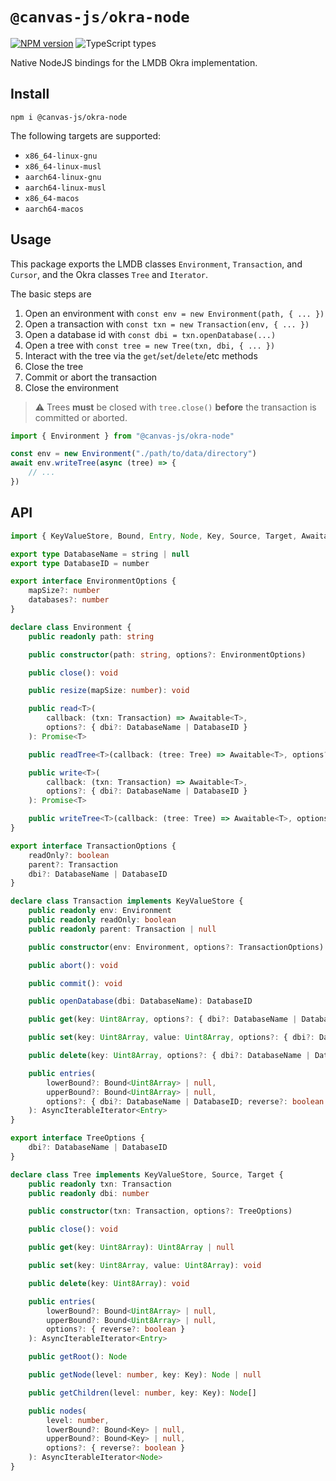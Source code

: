 # `@canvas-js/okra-node`

[![NPM version](https://img.shields.io/npm/v/@canvas-js/okra-node)](https://www.npmjs.com/package/@canvas-js/okra-node) ![TypeScript types](https://img.shields.io/npm/types/@canvas-js/okra-node)

Native NodeJS bindings for the LMDB Okra implementation.

## Install

```
npm i @canvas-js/okra-node
```

The following targets are supported:

- `x86_64-linux-gnu`
- `x86_64-linux-musl`
- `aarch64-linux-gnu`
- `aarch64-linux-musl`
- `x86_64-macos`
- `aarch64-macos`

## Usage

This package exports the LMDB classes `Environment`, `Transaction`, and `Cursor`, and the Okra classes `Tree` and `Iterator`.

The basic steps are

1. Open an environment with `const env = new Environment(path, { ... })`
2. Open a transaction with `const txn = new Transaction(env, { ... })`
3. Open a database id with `const dbi = txn.openDatabase(...)`
4. Open a tree with `const tree = new Tree(txn, dbi, { ... })`
5. Interact with the tree via the `get`/`set`/`delete`/etc methods
6. Close the tree
7. Commit or abort the transaction
8. Close the environment

> ⚠️ Trees **must** be closed with `tree.close()` **before** the transaction is committed or aborted.

```ts
import { Environment } from "@canvas-js/okra-node"

const env = new Environment("./path/to/data/directory")
await env.writeTree(async (tree) => {
	// ...
})
```

## API

```ts
import { KeyValueStore, Bound, Entry, Node, Key, Source, Target, Awaitable } from "@canvas-js/okra"

export type DatabaseName = string | null
export type DatabaseID = number

export interface EnvironmentOptions {
	mapSize?: number
	databases?: number
}

declare class Environment {
	public readonly path: string

	public constructor(path: string, options?: EnvironmentOptions)

	public close(): void

	public resize(mapSize: number): void

	public read<T>(
		callback: (txn: Transaction) => Awaitable<T>,
		options?: { dbi?: DatabaseName | DatabaseID }
	): Promise<T>

	public readTree<T>(callback: (tree: Tree) => Awaitable<T>, options?: { dbi?: DatabaseName | DatabaseID }): Promise<T>

	public write<T>(
		callback: (txn: Transaction) => Awaitable<T>,
		options?: { dbi?: DatabaseName | DatabaseID }
	): Promise<T>

	public writeTree<T>(callback: (tree: Tree) => Awaitable<T>, options?: { dbi?: DatabaseName | DatabaseID }): Promise<T>
}

export interface TransactionOptions {
	readOnly?: boolean
	parent?: Transaction
	dbi?: DatabaseName | DatabaseID
}

declare class Transaction implements KeyValueStore {
	public readonly env: Environment
	public readonly readOnly: boolean
	public readonly parent: Transaction | null

	public constructor(env: Environment, options?: TransactionOptions)

	public abort(): void

	public commit(): void

	public openDatabase(dbi: DatabaseName): DatabaseID

	public get(key: Uint8Array, options?: { dbi?: DatabaseName | DatabaseID }): Uint8Array | null

	public set(key: Uint8Array, value: Uint8Array, options?: { dbi?: DatabaseName | DatabaseID }): void

	public delete(key: Uint8Array, options?: { dbi?: DatabaseName | DatabaseID }): void

	public entries(
		lowerBound?: Bound<Uint8Array> | null,
		upperBound?: Bound<Uint8Array> | null,
		options?: { dbi?: DatabaseName | DatabaseID; reverse?: boolean }
	): AsyncIterableIterator<Entry>
}

export interface TreeOptions {
	dbi?: DatabaseName | DatabaseID
}

declare class Tree implements KeyValueStore, Source, Target {
	public readonly txn: Transaction
	public readonly dbi: number

	public constructor(txn: Transaction, options?: TreeOptions)

	public close(): void

	public get(key: Uint8Array): Uint8Array | null

	public set(key: Uint8Array, value: Uint8Array): void

	public delete(key: Uint8Array): void

	public entries(
		lowerBound?: Bound<Uint8Array> | null,
		upperBound?: Bound<Uint8Array> | null,
		options?: { reverse?: boolean }
	): AsyncIterableIterator<Entry>

	public getRoot(): Node

	public getNode(level: number, key: Key): Node | null

	public getChildren(level: number, key: Key): Node[]

	public nodes(
		level: number,
		lowerBound?: Bound<Key> | null,
		upperBound?: Bound<Key> | null,
		options?: { reverse?: boolean }
	): AsyncIterableIterator<Node>
}
```
